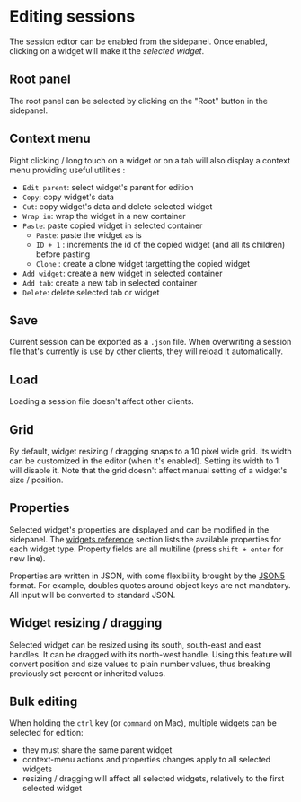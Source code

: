 # Editing sessions

The session editor can be enabled from the sidepanel. Once enabled, clicking on a widget will make it the *selected widget*.

## Root panel

The root panel can be selected by clicking on the "Root" button in the sidepanel.

## Context menu

Right clicking / long touch on a widget or on a tab will also display a context menu providing useful utilities :

- `Edit parent`: select widget's parent for edition
- `Copy`: copy widget's data
- `Cut`: copy widget's data and delete selected widget
- `Wrap in`: wrap the widget in a new container
- `Paste`: paste copied widget in selected container
  - `Paste`: paste the widget as is
  - `ID + 1` : increments the id of the copied widget (and all its children) before pasting
  - `Clone` : create a clone widget targetting the copied widget
- `Add widget`: create a new widget in selected container
- `Add tab`: create a new tab in selected container
- `Delete`: delete selected tab or widget

## Save

Current session can be exported as a `.json` file. When overwriting a session file that's currently is use by other clients, they will reload it automatically.

## Load

Loading a session file doesn't affect other clients.

## Grid

By default, widget resizing / dragging snaps to a 10 pixel wide grid. Its width can be customized in the editor (when it's enabled). Setting its width to 1 will disable it. Note that the grid doesn't affect manual setting of a widget's size / position.

## Properties

Selected widget's properties are displayed and can be modified in the sidepanel. The [widgets reference](widgets/widgets) section lists the available properties for each widget type. Property fields are all multiline (press `shift + enter` for new line).

Properties are written in JSON, with some flexibility brought by the [JSON5](https://github.com/json5/json5) format. For example, doubles quotes around object keys are not mandatory. All input will be converted to standard JSON.


## Widget resizing / dragging

Selected widget can be resized using its south, south-east and east handles. It can be dragged with its north-west handle. Using this feature will convert position and size values to plain number values, thus breaking previously set percent or inherited values.

## Bulk editing

When holding the `ctrl` key (or `command` on Mac), multiple widgets can be selected for edition:

- they must share the same parent widget
- context-menu actions and properties changes apply to all selected widgets
- resizing / dragging will affect all selected widgets, relatively to the first selected widget
